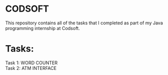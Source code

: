 # CODSOFT
This repository contains all of the tasks that I completed as part of my Java programming internship at Codsoft.

# Tasks:
Task 1: WORD COUNTER <br />
Task 2: ATM INTERFACE
